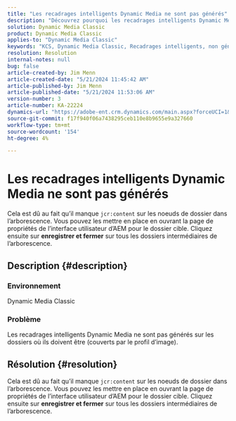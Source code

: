 ```yaml
---
title: "Les recadrages intelligents Dynamic Media ne sont pas générés"
description: "Découvrez pourquoi les recadrages intelligents Dynamic Media ne sont pas générés sur les dossiers où ils doivent être (couverts par le profil d’image)."
solution: Dynamic Media Classic
product: Dynamic Media Classic
applies-to: "Dynamic Media Classic"
keywords: "KCS, Dynamic Media Classic, Recadrages intelligents, non générés, AEM, Adobe Experience Manager, dépannage"
resolution: Resolution
internal-notes: null
bug: false
article-created-by: Jim Menn
article-created-date: "5/21/2024 11:45:42 AM"
article-published-by: Jim Menn
article-published-date: "5/21/2024 11:53:06 AM"
version-number: 3
article-number: KA-22224
dynamics-url: "https://adobe-ent.crm.dynamics.com/main.aspx?forceUCI=1&pagetype=entityrecord&etn=knowledgearticle&id=fc54ada4-6717-ef11-9f8a-6045bd006268"
source-git-commit: f17f940f06a7438295ceb110e8b9655e9a327660
workflow-type: tm+mt
source-wordcount: '154'
ht-degree: 4%

---
```


# Les recadrages intelligents Dynamic Media ne sont pas générés


Cela est dû au fait qu’il manque `jcr:content` sur les noeuds de dossier dans l’arborescence. Vous pouvez les mettre en place en ouvrant la page de propriétés de l’interface utilisateur d’AEM pour le dossier cible. Cliquez ensuite sur <b>enregistrer et fermer</b> sur tous les dossiers intermédiaires de l’arborescence.

## Description {#description}


### Environnement

Dynamic Media Classic

### Problème

Les recadrages intelligents Dynamic Media ne sont pas générés sur les dossiers où ils doivent être (couverts par le profil d’image).


## Résolution {#resolution}


Cela est dû au fait qu’il manque `jcr:content` sur les noeuds de dossier dans l’arborescence. Vous pouvez les mettre en place en ouvrant la page de propriétés de l’interface utilisateur d’AEM pour le dossier cible. Cliquez ensuite sur <b>enregistrer et fermer</b> sur tous les dossiers intermédiaires de l’arborescence.
